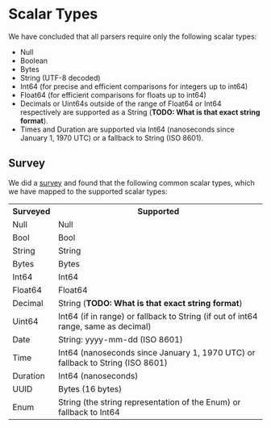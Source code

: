 # Scalar Types

We have concluded that all parsers require only the following scalar types:

* Null
* Boolean
* Bytes
* String (UTF-8 decoded)
* Int64 (for precise and efficient comparisons for integers up to int64)
* Float64 (for efficient comparisons for floats up to int64)
* Decimals or Uint64s outside of the range of Float64 or Int64 respectively are supported as a String (**TODO: What is that exact string format**).
* Times and Duration are supported via Int64 (nanoseconds since January 1, 1970 UTC) or a fallback to String (ISO 8601).

## Survey

We did a [survey](./survey/Readme.md) and found that the following common scalar types, which we have mapped to the supported scalar types:

<table>
<tr><th>Surveyed</th><th>Supported</th></tr>
<tr><td>Null</td><td>Null</td></tr>
<tr><td>Bool</td><td>Bool</td></tr>
<tr><td>String</td><td>String</td></tr>
<tr><td>Bytes</td><td>Bytes</td></tr>
<tr><td>Int64</td><td>Int64</td></tr>
<tr><td>Float64</td><td>Float64</td></tr>
<tr><td>Decimal</td><td>String (<b>TODO: What is that exact string format</b>)</td></tr>
<tr><td>Uint64</td><td>Int64 (if in range) or fallback to String (if out of int64 range, same as decimal)</td></tr>
<tr><td>Date</td><td>String: yyyy-mm-dd (ISO 8601)</td></tr>
<tr><td>Time</td><td>Int64 (nanoseconds since January 1, 1970 UTC) or fallback to String (ISO 8601)</td></tr>
<tr><td>Duration</td><td>Int64 (nanoseconds)</td></tr>
<tr><td>UUID</td><td>Bytes (16 bytes)</td></tr>
<tr><td>Enum</td><td>String (the string representation of the Enum) or fallback to Int64</td></tr>
</table>
